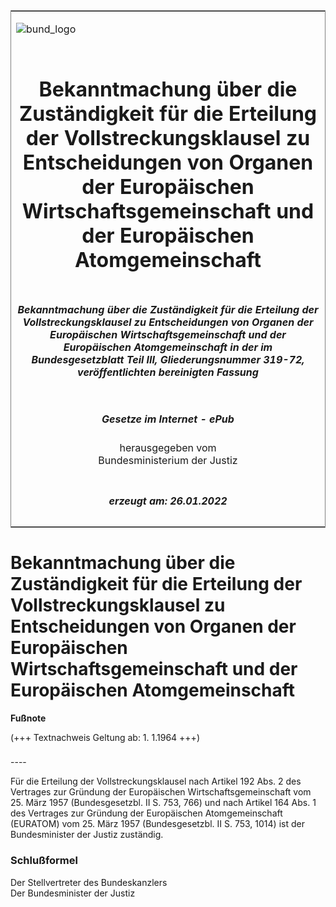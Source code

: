 <span id="DECKBLATT.html"></span>

<table border="0" frame="border" width="100%">

<tr valign="top">

<td align="left">

![bund\_logo](BfJ_2021_Web_de_de.gif)

</td>

<td align="right">

 

</td>

</tr>

<tr align="center" valign="middle">

<td colspan="2">

# Bekanntmachung über die Zuständigkeit für die Erteilung der Vollstreckungsklausel zu Entscheidungen von Organen der Europäischen Wirtschaftsgemeinschaft und der Europäischen Atomgemeinschaft

</td>

</tr>

<tr align="center" valign="middle">

<td colspan="2">

##### Bekanntmachung über die Zuständigkeit für die Erteilung der Vollstreckungsklausel zu Entscheidungen von Organen der Europäischen Wirtschaftsgemeinschaft und der Europäischen Atomgemeinschaft in der im Bundesgesetzblatt Teil III, Gliederungsnummer 319-72, veröffentlichten bereinigten Fassung

</td>

</tr>

<tr align="center" valign="middle">

<td colspan="2">

  
  

##### Gesetze im Internet - ePub  
  
herausgegeben vom  
Bundesministerium der Justiz

</td>

</tr>

<tr align="center" valign="bottom">

<td colspan="2">

  
  

##### erzeugt am: 26.01.2022

</td>

</tr>

</table>

<span id="BJNR200500961.html"></span>

# Bekanntmachung über die Zuständigkeit für die Erteilung der Vollstreckungsklausel zu Entscheidungen von Organen der Europäischen Wirtschaftsgemeinschaft und der Europäischen Atomgemeinschaft

<div>

  
**Fußnote**

<div class="jnhtml">

<div>

<div class="jurAbsatz">

(+++ Textnachweis Geltung ab: 1. 1.1964 +++)

</div>

</div>

</div>

</div>

<span id="BJNR200500961BJNE000100306.html"></span>

###   
\----

<div>

<div class="jnhtml">

<div>

<div class="jurAbsatz">

Für die Erteilung der Vollstreckungsklausel nach Artikel 192 Abs. 2 des
Vertrages zur Gründung der Europäischen Wirtschaftsgemeinschaft vom 25.
März 1957 (Bundesgesetzbl. II S. 753, 766) und nach Artikel 164 Abs. 1
des Vertrages zur Gründung der Europäischen Atomgemeinschaft (EURATOM)
vom 25. März 1957 (Bundesgesetzbl. II S. 753, 1014) ist der
Bundesminister der Justiz zuständig.

</div>

</div>

</div>

</div>

<span id="BJNR200500961BJNE000200306.html"></span>

### Schlußformel  

<div>

<div class="jnhtml">

<div>

<div class="jurAbsatz">

<span class="SP">Der Stellvertreter des Bundeskanzlers</span>  
<span class="SP">Der Bundesminister der Justiz</span>

</div>

</div>

</div>

</div>
